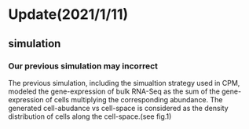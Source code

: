 Update(2021/1/11)
================================

simulation
--------------------------------
### Our previous simulation may incorrect

  The previous simulation, including the simualtion strategy used in CPM, modeled the gene-expression of bulk RNA-Seq as the sum of the gene-expression of cells  multiplying the corresponding abundance. The generated cell-abudance vs cell-space is considered as the density distribution of cells along the cell-space.(see fig.1)
 


